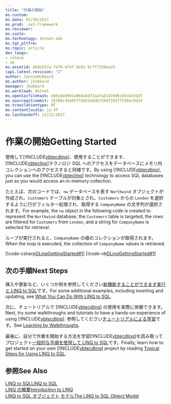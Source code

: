 ```yaml
---
title: "作業の開始"
ms.custom: 
ms.date: 03/30/2017
ms.prod: .net-framework
ms.reviewer: 
ms.suite: 
ms.technology: dotnet-ado
ms.tgt_pltfrm: 
ms.topic: article
dev_langs:
- csharp
- vb
ms.assetid: db8a557a-fef8-4f4f-bb91-8cff7250ee25
caps.latest.revision: "2"
author: JennieHubbard
ms.author: jhubbard
manager: jhubbard
ms.workload: dotnet
ms.openlocfilehash: e05ede0981a066abd72aafa81478d6c84342d18f
ms.sourcegitcommit: 16186c34a957fdd52e5db7294f291f7530ac9d24
ms.translationtype: MT
ms.contentlocale: ja-JP
ms.lasthandoff: 12/22/2017
---
```

# <a name="getting-started"></a><span data-ttu-id="b4bdb-102">作業の開始</span><span class="sxs-lookup"><span data-stu-id="b4bdb-102">Getting Started</span></span>
<span data-ttu-id="b4bdb-103">使用して[!INCLUDE[vbtecdlinq](../../../../../../includes/vbtecdlinq-md.md)]、使用することができます、[!INCLUDE[vbteclinq](../../../../../../includes/vbteclinq-md.md)]テクノロジ SQL へのアクセスをデータベースにメモリ内コレクションへのアクセスすると同様です。</span><span class="sxs-lookup"><span data-stu-id="b4bdb-103">By using [!INCLUDE[vbtecdlinq](../../../../../../includes/vbtecdlinq-md.md)], you can use the [!INCLUDE[vbteclinq](../../../../../../includes/vbteclinq-md.md)] technology to access SQL databases just as you would access an in-memory collection.</span></span>  
  
 <span data-ttu-id="b4bdb-104">たとえば、次のコードでは、`nw` データベースを表す `Northwind` オブジェクトが作成され、`Customers` テーブルが対象とされ、`Customers` からの `London` を選択するように行がフィルター処理され、取得する `CompanyName` の文字列が選択されます。</span><span class="sxs-lookup"><span data-stu-id="b4bdb-104">For example, the `nw` object in the following code is created to represent the `Northwind` database, the `Customers` table is targeted, the rows are filtered for `Customers` from `London`, and a string for `CompanyName` is selected for retrieval.</span></span>  
  
 <span data-ttu-id="b4bdb-105">ループが実行されると、`CompanyName` の値のコレクションが取得されます。</span><span class="sxs-lookup"><span data-stu-id="b4bdb-105">When the loop is executed, the collection of `CompanyName` values is retrieved.</span></span>  
  
 [!code-csharp[DLinqGettingStarted#1](../../../../../../samples/snippets/csharp/VS_Snippets_Data/DLinqGettingStarted/cs/Program.cs#1)]
 [!code-vb[DLinqGettingStarted#1](../../../../../../samples/snippets/visualbasic/VS_Snippets_Data/DLinqGettingStarted/vb/Module1.vb#1)]  
  
## <a name="next-steps"></a><span data-ttu-id="b4bdb-106">次の手順</span><span class="sxs-lookup"><span data-stu-id="b4bdb-106">Next Steps</span></span>  
 <span data-ttu-id="b4bdb-107">挿入や更新など、いくつか例を参照してください[新機能することができます実行と LINQ to SQL](../../../../../../docs/framework/data/adonet/sql/linq/what-you-can-do-with-linq-to-sql.md)です。</span><span class="sxs-lookup"><span data-stu-id="b4bdb-107">For some additional examples, including inserting and updating, see [What You Can Do With LINQ to SQL](../../../../../../docs/framework/data/adonet/sql/linq/what-you-can-do-with-linq-to-sql.md).</span></span>  
  
 <span data-ttu-id="b4bdb-108">次に、チュートリアルで [!INCLUDE[vbtecdlinq](../../../../../../includes/vbtecdlinq-md.md)] の使用を実際に体験できます。</span><span class="sxs-lookup"><span data-stu-id="b4bdb-108">Next, try some walkthroughs and tutorials to have a hands-on experience of using [!INCLUDE[vbtecdlinq](../../../../../../includes/vbtecdlinq-md.md)].</span></span> <span data-ttu-id="b4bdb-109">参照してください[チュートリアルによる学習](../../../../../../docs/framework/data/adonet/sql/linq/learning-by-walkthroughs.md)です。</span><span class="sxs-lookup"><span data-stu-id="b4bdb-109">See [Learning by Walkthroughs](../../../../../../docs/framework/data/adonet/sql/linq/learning-by-walkthroughs.md).</span></span>  
  
 <span data-ttu-id="b4bdb-110">最後に、自分で作業を開始する方法を学習[!INCLUDE[vbtecdlinq](../../../../../../includes/vbtecdlinq-md.md)]を読み取ってプロジェクト[一般的な手順を使用して LINQ to SQL](../../../../../../docs/framework/data/adonet/sql/linq/typical-steps-for-using-linq-to-sql.md)です。</span><span class="sxs-lookup"><span data-stu-id="b4bdb-110">Finally, learn how to get started on your own [!INCLUDE[vbtecdlinq](../../../../../../includes/vbtecdlinq-md.md)] project by reading [Typical Steps for Using LINQ to SQL](../../../../../../docs/framework/data/adonet/sql/linq/typical-steps-for-using-linq-to-sql.md).</span></span>  
  
## <a name="see-also"></a><span data-ttu-id="b4bdb-111">参照</span><span class="sxs-lookup"><span data-stu-id="b4bdb-111">See Also</span></span>  
 [<span data-ttu-id="b4bdb-112">LINQ to SQL</span><span class="sxs-lookup"><span data-stu-id="b4bdb-112">LINQ to SQL</span></span>](../../../../../../docs/framework/data/adonet/sql/linq/index.md)  
 [<span data-ttu-id="b4bdb-113">LINQ の概要</span><span class="sxs-lookup"><span data-stu-id="b4bdb-113">Introduction to LINQ</span></span>](http://msdn.microsoft.com/library/24dddf19-12a0-4707-a4bc-eba4fa7f219e)  
 [<span data-ttu-id="b4bdb-114">LINQ to SQL オブジェクト モデル</span><span class="sxs-lookup"><span data-stu-id="b4bdb-114">The LINQ to SQL Object Model</span></span>](../../../../../../docs/framework/data/adonet/sql/linq/the-linq-to-sql-object-model.md)
